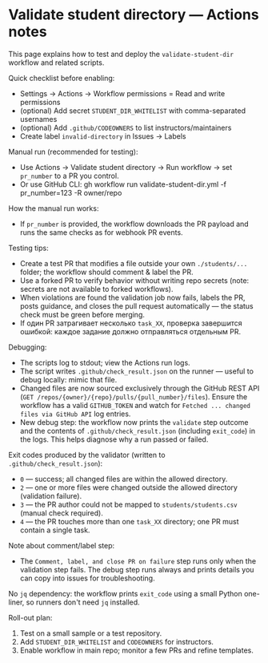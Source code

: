 Validate student directory — Actions notes
=======================================

This page explains how to test and deploy the `validate-student-dir` workflow and related scripts.

Quick checklist before enabling:
- Settings → Actions → Workflow permissions = Read and write permissions
- (optional) Add secret `STUDENT_DIR_WHITELIST` with comma-separated usernames
- (optional) Add `.github/CODEOWNERS` to list instructors/maintainers
- Create label `invalid-directory` in Issues → Labels

Manual run (recommended for testing):
- Use Actions → Validate student directory → Run workflow → set `pr_number` to a PR you control.
- Or use GitHub CLI:
  gh workflow run validate-student-dir.yml -f pr_number=123 -R owner/repo

How the manual run works:
- If `pr_number` is provided, the workflow downloads the PR payload and runs the same checks as for webhook PR events.

Testing tips:
- Create a test PR that modifies a file outside your own `./students/...` folder; the workflow should comment & label the PR.
- Use a forked PR to verify behavior without writing repo secrets (note: secrets are not available to forked workflows).
- When violations are found the validation job now fails, labels the PR, posts guidance, and closes the pull request automatically — the status check must be green before merging.
- If один PR затрагивает несколько `task_XX`, проверка завершится ошибкой: каждое задание должно отправляться отдельным PR.

Debugging:
- The scripts log to stdout; view the Actions run logs.
- The script writes `.github/check_result.json` on the runner — useful to debug locally: mimic that file.
- Changed files are now sourced exclusively through the GitHub REST API (`GET /repos/{owner}/{repo}/pulls/{pull_number}/files`). Ensure the workflow has a valid `GITHUB_TOKEN` and watch for `Fetched ... changed files via GitHub API` log entries.
- New debug step: the workflow now prints the `validate` step outcome and the contents of `.github/check_result.json` (including `exit_code`) in the logs. This helps diagnose why a run passed or failed.

Exit codes produced by the validator (written to `.github/check_result.json`):
- `0` — success; all changed files are within the allowed directory.
- `2` — one or more files were changed outside the allowed directory (validation failure).
- `3` — the PR author could not be mapped to `students/students.csv` (manual check required).
- `4` — the PR touches more than one `task_XX` directory; one PR must contain a single task.

Note about comment/label step:
- The `Comment, label, and close PR on failure` step runs only when the validation step fails. The debug step runs always and prints details you can copy into issues for troubleshooting.

No `jq` dependency: the workflow prints `exit_code` using a small Python one-liner, so runners don't need `jq` installed.

Roll-out plan:
1. Test on a small sample or a test repository.
2. Add `STUDENT_DIR_WHITELIST` and `CODEOWNERS` for instructors.
3. Enable workflow in main repo; monitor a few PRs and refine templates.
